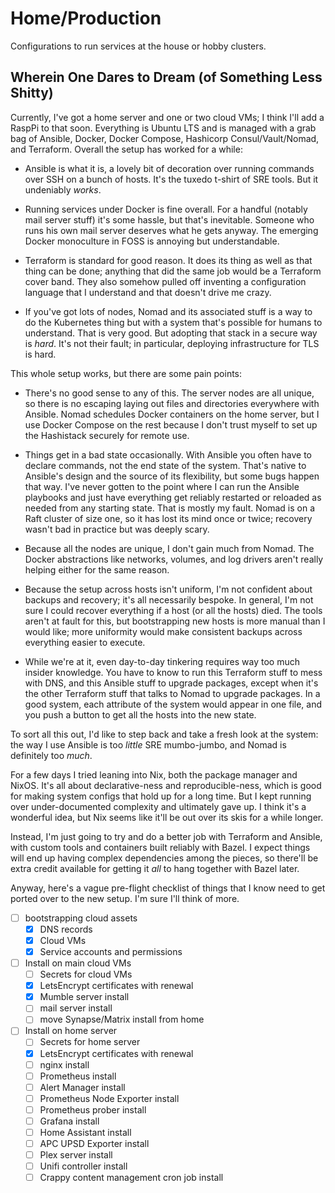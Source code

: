 # Home/Production

Configurations to run services at the house or hobby clusters.

## Wherein One Dares to Dream (of Something Less Shitty)

Currently, I've got a home server and one or two cloud VMs; I think I'll add
a RaspPi to that soon. Everything is Ubuntu LTS and is managed with a grab
bag of Ansible, Docker, Docker Compose, Hashicorp Consul/Vault/Nomad, and
Terraform. Overall the setup has worked for a while:

-   Ansible is what it is, a lovely bit of decoration over running commands
    over SSH on a bunch of hosts. It's the tuxedo t-shirt of SRE tools. But
    it undeniably _works_.

-   Running services under Docker is fine overall. For a handful (notably
    mail server stuff) it's some hassle, but that's inevitable. Someone who
    runs his own mail server deserves what he gets anyway. The emerging
    Docker monoculture in FOSS is annoying but understandable.

-   Terraform is standard for good reason. It does its thing as well as that
    thing can be done; anything that did the same job would be a Terraform
    cover band. They also somehow pulled off inventing a configuration
    language that I understand and that doesn't drive me crazy.

-   If you've got lots of nodes, Nomad and its associated stuff is a way to
    do the Kubernetes thing but with a system that's possible for humans to
    understand. That is very good. But adopting that stack in a secure way
    is _hard_. It's not their fault; in particular, deploying infrastructure
    for TLS is hard.

This whole setup works, but there are some pain points:

-   There's no good sense to any of this. The server nodes are all unique,
    so there is no escaping laying out files and directories everywhere with
    Ansible. Nomad schedules Docker containers on the home server, but I use
    Docker Compose on the rest because I don't trust myself to set up the
    Hashistack securely for remote use.

-   Things get in a bad state occasionally. With Ansible you often have to
    declare commands, not the end state of the system. That's native to
    Ansible's design and the source of its flexibility, but some bugs happen
    that way. I've never gotten to the point where I can run the Ansible
    playbooks and just have everything get reliably restarted or reloaded as
    needed from any starting state. That is mostly my fault. Nomad is on a
    Raft cluster of size one, so it has lost its mind once or twice; recovery
    wasn't bad in practice but was deeply scary.

-   Because all the nodes are unique, I don't gain much from Nomad. The
    Docker abstractions like networks, volumes, and log drivers aren't
    really helping either for the same reason.

-   Because the setup across hosts isn't uniform, I'm not confident about
    backups and recovery; it's all necessarily bespoke. In general, I'm not
    sure I could recover everything if a host (or all the hosts) died. The
    tools aren't at fault for this, but bootstrapping new hosts is more manual
    than I would like; more uniformity would make consistent backups across
    everything easier to execute.

-   While we're at it, even day-to-day tinkering requires way too much insider
    knowledge. You have to know to run this Terraform stuff to mess with DNS,
    and this Ansible stuff to upgrade packages, except when it's the other
    Terraform stuff that talks to Nomad to upgrade packages. In a good system,
    each attribute of the system would appear in one file, and you push a
    button to get all the hosts into the new state.

To sort all this out, I'd like to step back and take a fresh look at the
system: the way I use Ansible is too _little_ SRE mumbo-jumbo, and Nomad is
definitely too _much_.

For a few days I tried leaning into Nix, both the package manager and NixOS.
It's all about declarative-ness and reproducible-ness, which is good for
making system configs that hold up for a long time. But I kept running over
under-documented complexity and ultimately gave up. I think it's a wonderful
idea, but Nix seems like it'll be out over its skis for a while longer.

Instead, I'm just going to try and do a better job with Terraform and Ansible,
with custom tools and containers built reliably with Bazel. I expect things
will end up having complex dependencies among the pieces, so there'll be extra
credit available for getting it _all_ to hang together with Bazel later.

Anyway, here's a vague pre-flight checklist of things that I know need to get
ported over to the new setup. I'm sure I'll think of more.

-   ☐ bootstrapping cloud assets
    -   ☒ DNS records
    -   ☒ Cloud VMs
    -   ☒ Service accounts and permissions
-   ☐ Install on main cloud VMs
    -   ☐ Secrets for cloud VMs
    -   ☒ LetsEncrypt certificates with renewal
    -   ☒ Mumble server install
    -   ☐ mail server install
    -   ☐ move Synapse/Matrix install from home
-   ☐ Install on home server
    -   ☐ Secrets for home server
    -   ☒ LetsEncrypt certificates with renewal
    -   ☐ nginx install
    -   ☐ Prometheus install
    -   ☐ Alert Manager install
    -   ☐ Prometheus Node Exporter install
    -   ☐ Prometheus prober install
    -   ☐ Grafana install
    -   ☐ Home Assistant install
    -   ☐ APC UPSD Exporter install
    -   ☐ Plex server install
    -   ☐ Unifi controller install
    -   ☐ Crappy content management cron job install
